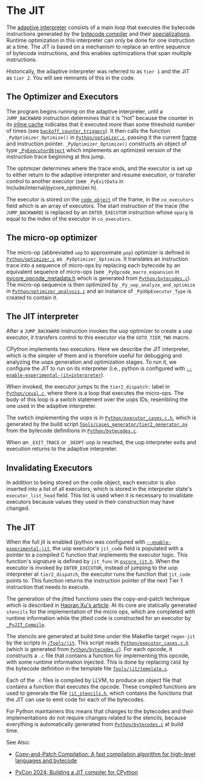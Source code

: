 # The JIT

The [adaptive interpreter](interpreter.md) consists of a main loop that
executes the bytecode instructions generated by the
[bytecode compiler](compiler.md) and their
[specializations](interpreter.md#Specialization). Runtime optimization in
this interpreter can only be done for one instruction at a time. The JIT
is based on a mechanism to replace an entire sequence of bytecode instructions,
and this enables optimizations that span multiple instructions.

Historically, the adaptive interpreter was referred to as `tier 1` and
the JIT as `tier 2`. You will see remnants of this in the code.

## The Optimizer and Executors

The program begins running on the adaptive interpreter, until a `JUMP_BACKWARD`
instruction determines that it is "hot" because the counter in its
[inline cache](interpreter.md#inline-cache-entries) indicates that it
executed more than some threshold number of times (see
[`backoff_counter_triggers`](../Include/internal/pycore_backoff.h)).
It then calls the function `_PyOptimizer_Optimize()` in
[`Python/optimizer.c`](../Python/optimizer.c), passing it the current
[frame](frames.md) and instruction pointer. `_PyOptimizer_Optimize()`
constructs an object of type
[`_PyExecutorObject`](Include/internal/pycore_optimizer.h) which implements
an optimized version of the instruction trace beginning at this jump.

The optimizer determines where the trace ends, and the executor is set up
to either return to the adaptive interpreter and resume execution, or
transfer control to another executor (see `_PyExitData` in
Include/internal/pycore_optimizer.h).

The executor is stored on the [`code object`](code_objects.md) of the frame,
in the `co_executors` field which is an array of executors. The start
instruction of the trace (the `JUMP_BACKWARD`) is replaced by an
`ENTER_EXECUTOR` instruction whose `oparg` is equal to the index of the
executor in `co_executors`.

## The micro-op optimizer

The micro-op (abbreviated `uop` to approximate `μop`) optimizer is defined in
[`Python/optimizer.c`](../Python/optimizer.c) as `_PyOptimizer_Optimize`.
It translates an instruction trace into a sequence of micro-ops by replacing
each bytecode by an equivalent sequence of micro-ops (see
`_PyOpcode_macro_expansion` in
[pycore_opcode_metadata.h](../Include/internal/pycore_opcode_metadata.h)
which is generated from [`Python/bytecodes.c`](../Python/bytecodes.c)).
The micro-op sequence is then optimized by
`_Py_uop_analyze_and_optimize` in
[`Python/optimizer_analysis.c`](../Python/optimizer_analysis.c)
and an instance of `_PyUOpExecutor_Type` is created to contain it.

## The JIT interpreter

After a `JUMP_BACKWARD` instruction invokes the uop optimizer to create a uop
executor, it transfers control to this executor via the `GOTO_TIER_TWO` macro.

CPython implements two executors. Here we describe the JIT interpreter,
which is the simpler of them and is therefore useful for debugging and analyzing
the uops generation and optimization stages. To run it, we configure the
JIT to run on its interpreter (i.e., python is configured with
[`--enable-experimental-jit=interpreter`](https://docs.python.org/dev/using/configure.html#cmdoption-enable-experimental-jit)).

When invoked, the executor jumps to the `tier2_dispatch:` label in
[`Python/ceval.c`](../Python/ceval.c), where there is a loop that
executes the micro-ops. The body of this loop is a switch statement over
the uops IDs, resembling the one used in the adaptive interpreter.

The swtich implementing the uops is in [`Python/executor_cases.c.h`](../Python/executor_cases.c.h),
which is generated by the build script
[`Tools/cases_generator/tier2_generator.py`](../Tools/cases_generator/tier2_generator.py)
from the bytecode definitions in
[`Python/bytecodes.c`](../Python/bytecodes.c).

When an `_EXIT_TRACE` or `_DEOPT` uop is reached, the uop interpreter exits
and execution returns to the adaptive interpreter.

## Invalidating Executors

In addition to being stored on the code object, each executor is also
inserted into a list of all executors, which is stored in the interpreter
state's `executor_list_head` field. This list is used when it is necessary
to invalidate executors because values they used in their construction may
have changed.

## The JIT

When the full jit is enabled (python was configured with
[`--enable-experimental-jit`](https://docs.python.org/dev/using/configure.html#cmdoption-enable-experimental-jit),
the uop executor's `jit_code` field is populated with a pointer to a compiled
C function that implements the executor logic. This function's signature is
defined by `jit_func` in [`pycore_jit.h`](Include/internal/pycore_jit.h).
When the executor is invoked by `ENTER_EXECUTOR`, instead of jumping to
the uop interpreter at `tier2_dispatch`, the executor runs the function
that `jit_code` points to. This function returns the instruction pointer
of the next Tier 1 instruction that needs to execute.

The generation of the jitted functions uses the copy-and-patch technique
which is described in
[Haoran Xu's article](https://sillycross.github.io/2023/05/12/2023-05-12/).
At its core are statically generated `stencils` for the implementation
of the micro ops, which are completed with runtime information while
the jitted code is constructed for an executor by
[`_PyJIT_Compile`](../Python/jit.c).

The stencils are generated at build time under the Makefile target `regen-jit`
by the scripts in [`/Tools/jit`](/Tools/jit). This script reads
[`Python/executor_cases.c.h`](../Python/executor_cases.c.h) (which is
generated from [`Python/bytecodes.c`](../Python/bytecodes.c)). For
each opcode, it constructs a `.c` file that contains a function for
implementing this opcode, with some runtime information injected.
This is done by replacing `CASE` by the bytecode definition in the
template file [`Tools/jit/template.c`](../Tools/jit/template.c).

Each of the `.c` files is compiled by LLVM, to produce an object file
that contains a function that executes the opcode. These compiled
functions are used to generate the file
[`jit_stencils.h`](../jit_stencils.h), which contains the functions
that the JIT can use to emit code for each of the bytecodes.

For Python maintainers this means that changes to the bytecodes and
their implementations do not require changes related to the stencils,
because everything is automatically generated from
[`Python/bytecodes.c`](../Python/bytecodes.c) at build time.

See Also:

* [Copy-and-Patch Compilation: A fast compilation algorithm for high-level languages and bytecode](https://arxiv.org/abs/2011.13127)

* [PyCon 2024: Building a JIT compiler for CPython](https://www.youtube.com/watch?v=kMO3Ju0QCDo)
